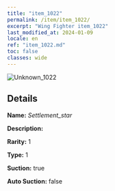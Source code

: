 ```yaml
---
title: "item_1022"
permalink: /item/item_1022/
excerpt: "Wing Fighter item_1022"
last_modified_at: 2024-01-09
locale: en
ref: "item_1022.md"
toc: false
classes: wide
---
```



 ![Unknown_1022](/images/item/Settlement_star_p.png)



## Details

 **Name:** *Settlement_star* 

 **Description:** 

 **Rarity:** 1 

 **Type:** 1 

 **Suction:** true 

 **Auto Suction:** false 


